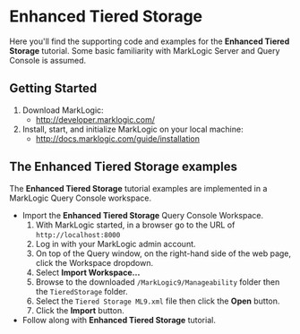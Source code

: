 # Enhanced Tiered Storage
Here you'll find the supporting code and examples for the **Enhanced Tiered Storage** tutorial. Some basic familiarity with MarkLogic Server and Query Console is assumed.

## Getting Started

1. Download MarkLogic:
	* http://developer.marklogic.com/
2. Install, start, and initialize MarkLogic on your local machine:
	* http://docs.marklogic.com/guide/installation

## The Enhanced Tiered Storage examples
The **Enhanced Tiered Storage** tutorial examples are implemented in a MarkLogic Query Console workspace.

* Import the **Enhanced Tiered Storage** Query Console Workspace.
	1. With MarkLogic started, in a browser go to the URL of `http://localhost:8000`
	2. Log in with your MarkLogic admin account.
	3. On top of the Query window, on the right-hand side of the web page, click the Workspace dropdown.
	4. Select **Import Workspace...**
	5. Browse to the downloaded `/MarkLogic9/Manageability` folder then the `TieredStorage` folder.
	6. Select the `Tiered Storage ML9.xml` file then click the **Open** button.
	7. Click the **Import** button.
* Follow along with **Enhanced Tiered Storage** tutorial.
